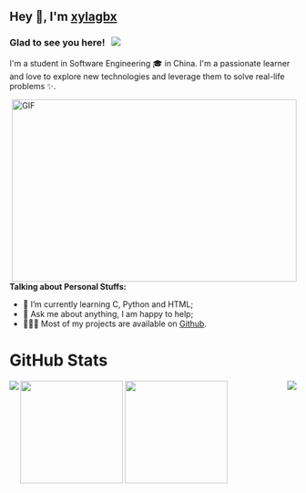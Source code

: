 ## Hey 👋, I'm [xylagbx](https://github.com/xylagbx)
### Glad to see you here! &nbsp; ![](https://visitor-badge.glitch.me/badge?page_id=xylagbx.github&style=flat-square&color=0088cc)

I'm a student in Software Engineering 🎓 in China. I'm a passionate learner and love to explore new technologies and leverage them to solve real-life problems ✨.

<img align="right" alt="GIF" src="https://github.com/abhisheknaiidu/abhisheknaiidu/blob/master/code.gif?raw=true" width="500" height="320" />
  
**Talking about Personal Stuffs:**

- 🌱 I’m currently learning C, Python and HTML; 
- 💬 Ask me about anything, I am happy to help;
- 👨🏻‍💻   Most of my projects are available on [Github](https://github.com/xylagbx).

<h1>GitHub Stats</h1>
<img align="left" src="https://github-readme-stats.vercel.app/api?username=xylagbx&show_icons=true" />
<img align="right" src="https://github-readme-stats.vercel.app/api/top-langs/?username=xylagbx&layout=compact" />

<img height="180em" src="https://github-readme-stats.vercel.app/api?username=xylagbx&show_icons=true&hide_border=true" />
<img height="180em" src="https://github-readme-stats.vercel.app/api/top-langs/?username=xylagbx&exclude_repo=KNN-Image-Classification&show_icons=true&hide_border=true&layout=compact&langs_count=8"/>
